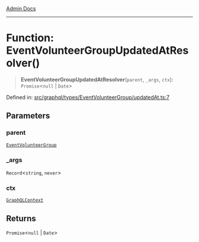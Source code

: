 [Admin Docs](/)

***

# Function: EventVolunteerGroupUpdatedAtResolver()

> **EventVolunteerGroupUpdatedAtResolver**(`parent`, `_args`, `ctx`): `Promise`\<`null` \| `Date`\>

Defined in: [src/graphql/types/EventVolunteerGroup/updatedAt.ts:7](https://github.com/Sourya07/talawa-api/blob/aac5f782223414da32542752c1be099f0b872196/src/graphql/types/EventVolunteerGroup/updatedAt.ts#L7)

## Parameters

### parent

[`EventVolunteerGroup`](../../EventVolunteerGroup/type-aliases/EventVolunteerGroup.md)

### \_args

`Record`\<`string`, `never`\>

### ctx

[`GraphQLContext`](../../../../context/type-aliases/GraphQLContext.md)

## Returns

`Promise`\<`null` \| `Date`\>
